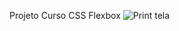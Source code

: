 Projeto Curso CSS Flexbox
![Print tela](https://user-images.githubusercontent.com/84156546/168077433-78db03f0-0495-4167-95be-46cd66b1e179.JPG)
